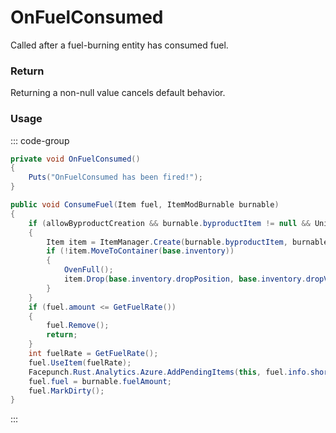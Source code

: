 <Badge type="danger" text="Carbon Compatible"/><Badge type="warning" text="Oxide Compatible"/>
# OnFuelConsumed
Called after a fuel-burning entity has consumed fuel.
### Return
Returning a non-null value cancels default behavior.

### Usage
::: code-group
```csharp [Example]
private void OnFuelConsumed()
{
	Puts("OnFuelConsumed has been fired!");
}
```
```csharp [Source — Assembly-CSharp @ BaseOven]
public void ConsumeFuel(Item fuel, ItemModBurnable burnable)
{
	if (allowByproductCreation && burnable.byproductItem != null && UnityEngine.Random.Range(0f, 1f) > burnable.byproductChance)
	{
		Item item = ItemManager.Create(burnable.byproductItem, burnable.byproductAmount * GetCharcoalRate(), 0uL);
		if (!item.MoveToContainer(base.inventory))
		{
			OvenFull();
			item.Drop(base.inventory.dropPosition, base.inventory.dropVelocity);
		}
	}
	if (fuel.amount <= GetFuelRate())
	{
		fuel.Remove();
		return;
	}
	int fuelRate = GetFuelRate();
	fuel.UseItem(fuelRate);
	Facepunch.Rust.Analytics.Azure.AddPendingItems(this, fuel.info.shortname, fuelRate, "smelt");
	fuel.fuel = burnable.fuelAmount;
	fuel.MarkDirty();
}

```
:::
